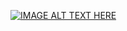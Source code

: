 [![IMAGE ALT TEXT HERE](https://img.youtube.com/vi/epezHhbqoSkakF1K/0.jpg)](https://www.youtube.com/watch?v=epezHhbqoSkakF1K)
